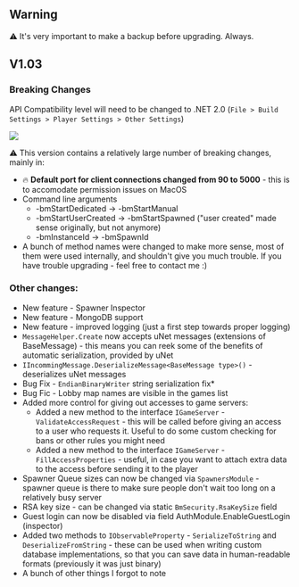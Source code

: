 ## Warning

:warning: It's very important to make a backup before upgrading. Always.

## V1.03

### Breaking Changes

API Compatibility level will need to be changed to .NET 2.0
(`File > Build Settings > Player Settings > Other Settings`)

![](http://i.imgur.com/61WRlSD.png)

:warning: This version contains a relatively large number of breaking changes, mainly in:

* 🔥 **Default port for client connections changed from 90 to 5000** - this is to accomodate permission issues on MacOS
* Command line arguments
  * -bmStartDedicated -> -bmStartManual
  * -bmStartUserCreated -> -bmStartSpawned ("user created" made sense originally, but not anymore)
  * -bmInstanceId -> -bmSpawnId
* A bunch of method names were changed to make more sense, most of them were used internally, and shouldn't give you much trouble. If you have trouble upgrading - feel free to contact me :)

### Other changes:

* New feature - Spawner Inspector 
* New feature - MongoDB support
* New feature - improved logging (just a first step towards proper logging)
* `MessageHelper.Create` now accepts uNet messages (extensions of BaseMessage) - this means you can reek some of the benefits of automatic serialization, provided by uNet
* `IIncommingMessage.DeserializeMessage<BaseMessage type>()` - deserializes uNet messages
* Bug Fix - `EndianBinaryWriter` string serialization fix*
* Bug Fic - Lobby map names are visible in the games list
* Added more control for giving out accesses to game servers:
  * Added a new method to the interface `IGameServer` - `ValidateAccessRequest` - this will be called before giving an access to a user who requests it. Useful to do some custom checking for bans or other rules you might need
  * Added a new method to the interface `IGameServer` - `FillAccessProperties` - useful, in case you want to attach extra data to the access before sending it to the player
* Spawner Queue sizes can now be changed via `SpawnersModule` - spawner queue is there to make sure people don't wait too long on a relatively busy server
* RSA key size - can be changed via static `BmSecurity.RsaKeySize` field
* Guest login can now be disabled via field AuthModule.EnableGuestLogin (inspector)
* Added two methods to `IObservableProperty` - `SerializeToString` and `DeserializeFromString` - these can be used when writing custom database implementations, so that you can save data in human-readable formats (previously it was just binary)
* A bunch of other things I forgot to note



